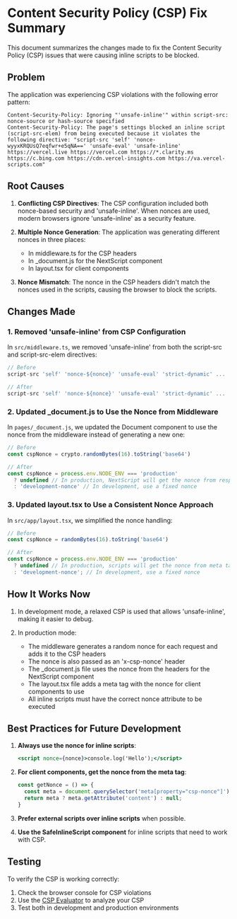 # Content Security Policy (CSP) Fix Summary

This document summarizes the changes made to fix the Content Security Policy (CSP) issues that were causing inline scripts to be blocked.

## Problem

The application was experiencing CSP violations with the following error pattern:

```
Content-Security-Policy: Ignoring "'unsafe-inline'" within script-src: nonce-source or hash-source specified
Content-Security-Policy: The page's settings blocked an inline script (script-src-elem) from being executed because it violates the following directive: "script-src 'self' 'nonce-wyyxKRQUsQ7eqfwr+e5qNA==' 'unsafe-eval' 'unsafe-inline' https://vercel.live https://vercel.com https://*.clarity.ms https://c.bing.com https://cdn.vercel-insights.com https://va.vercel-scripts.com"
```

## Root Causes

1. **Conflicting CSP Directives**: The CSP configuration included both nonce-based security and 'unsafe-inline'. When nonces are used, modern browsers ignore 'unsafe-inline' as a security feature.

2. **Multiple Nonce Generation**: The application was generating different nonces in three places:
   - In middleware.ts for the CSP headers
   - In _document.js for the NextScript component
   - In layout.tsx for client components

3. **Nonce Mismatch**: The nonce in the CSP headers didn't match the nonces used in the scripts, causing the browser to block the scripts.

## Changes Made

### 1. Removed 'unsafe-inline' from CSP Configuration

In `src/middleware.ts`, we removed 'unsafe-inline' from both the script-src and script-src-elem directives:

```javascript
// Before
script-src 'self' 'nonce-${nonce}' 'unsafe-eval' 'strict-dynamic' ... 'unsafe-inline'

// After
script-src 'self' 'nonce-${nonce}' 'unsafe-eval' 'strict-dynamic' ...
```

### 2. Updated _document.js to Use the Nonce from Middleware

In `pages/_document.js`, we updated the Document component to use the nonce from the middleware instead of generating a new one:

```javascript
// Before
const cspNonce = crypto.randomBytes(16).toString('base64')

// After
const cspNonce = process.env.NODE_ENV === 'production' 
  ? undefined // In production, NextScript will get the nonce from response headers
  : 'development-nonce' // In development, use a fixed nonce
```

### 3. Updated layout.tsx to Use a Consistent Nonce Approach

In `src/app/layout.tsx`, we simplified the nonce handling:

```javascript
// Before
const cspNonce = randomBytes(16).toString('base64')

// After
const cspNonce = process.env.NODE_ENV === 'production' 
  ? undefined // In production, scripts will get the nonce from meta tag
  : 'development-nonce'; // In development, use a fixed nonce
```

## How It Works Now

1. In development mode, a relaxed CSP is used that allows 'unsafe-inline', making it easier to debug.

2. In production mode:
   - The middleware generates a random nonce for each request and adds it to the CSP headers
   - The nonce is also passed as an 'x-csp-nonce' header
   - The _document.js file uses the nonce from the headers for the NextScript component
   - The layout.tsx file adds a meta tag with the nonce for client components to use
   - All inline scripts must have the correct nonce attribute to be executed

## Best Practices for Future Development

1. **Always use the nonce for inline scripts**:
   ```jsx
   <script nonce={nonce}>console.log('Hello');</script>
   ```

2. **For client components, get the nonce from the meta tag**:
   ```jsx
   const getNonce = () => {
     const meta = document.querySelector('meta[property="csp-nonce"]');
     return meta ? meta.getAttribute('content') : null;
   }
   ```

3. **Prefer external scripts over inline scripts** when possible.

4. **Use the SafeInlineScript component** for inline scripts that need to work with CSP.

## Testing

To verify the CSP is working correctly:

1. Check the browser console for CSP violations
2. Use the [CSP Evaluator](https://csp-evaluator.withgoogle.com/) to analyze your CSP
3. Test both in development and production environments
